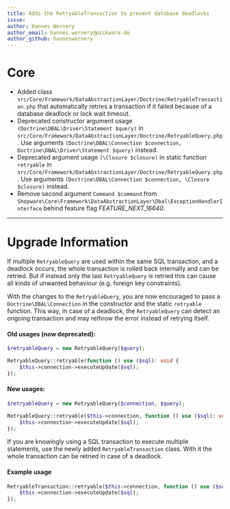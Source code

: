 ```yaml
---
title: Adds the RetryableTransaction to prevent database deadlocks
issue:
author: Hannes Wernery
author_email: hannes.wernery@pickware.de
author_github: hanneswernery
---
```

# Core
* Added class `src/Core/Framework/DataAbstractionLayer/Doctrine/RetryableTransaction.php` that automatically retries a
  transaction if it failed because of a database deadlock or lock wait timeout.
* Deprecated constructor argument usage `(Doctrine\DBAL\Driver\Statement $query)`
  in `src/Core/Framework/DataAbstractionLayer/Doctrine/RetryableQuery.php`. Use arguments
  `(Doctrine\DBAL\Connection $connection, Doctrine\DBAL\Driver\Statement $query)` instead.
* Deprecated argument usage `(\Closure $closure)` in static function `retryable` in
  `src/Core/Framework/DataAbstractionLayer/Doctrine/RetryableQuery.php`. Use arguments
  `(Doctrine\DBAL\Connection $connection, \Closure $closure)` instead.
* Remove second argument `Command $command` from
  `Shopware\Core\Framework\DataAbstractionLayer\Dbal\ExceptionHandlerInterface` behind feature flag
  _FEATURE_NEXT_16640_.
___
# Upgrade Information
If multiple `RetryableQuery` are used within the same SQL transaction, and a deadlock occurs, the whole transaction is
rolled back internally and can be retried. But if instead only the last `RetryableQuery` is retried this can cause all
kinds of unwanted behaviour (e.g. foreign key constraints).

With the changes to the `RetryableQuery`, you are now encouraged to pass a `Doctrine\DBAL\Connection` in the constructor
and the static `retryable` function. This way, in case of a deadlock, the `RetryableQuery` can detect an ongoing
transaction and may rethrow the error instead of retrying itself.

#### Old usages (now deprecated):
  ```php
  $retryableQuery = new RetryableQuery($query);
  
  RetryableQuery::retryable(function () use ($sql): void {
      $this->connection->executeUpdate($sql);
  });
  ```

#### New usages:
  ```php
  $retryableQuery = new RetryableQuery($connection, $query);
  
  RetryableQuery::retryable($this->connection, function () use ($sql): void {
      $this->connection->executeUpdate($sql);
  });
  ```

If you are knowingly using a SQL transaction to execute multiple statements, use the newly added `RetryableTransaction`
class. With it the whole transaction can be retried in case of a deadlock.
#### Example usage
  ```php
  RetryableTransaction::retryable($this->connection, function () use ($sql): void {
      $this->connection->executeUpdate($sql);
  });
  ```
